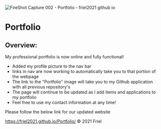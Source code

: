 ![FireShot Capture 002 - Portfolio - friel2021 github io](https://user-images.githubusercontent.com/87154134/127545901-f2d96e73-6b08-4f11-85ee-8e2373007221.png)


# Portfolio
## Overview:

My professional portfolio is now online and fully functional!
  - Added my profile picture to the nav bar
  - links in nav are now working to automatically take you to that portion of the webpage
  - The link to the "Portfolio" image will take you to my Github application with all previous repository's
  - The page will continue to be updated as I add items and applications to my portfolio
  - Feel free to use my contact information at any time!

Please follow the below link for our updated website

https://friel2021.github.io/Portfolio/
© 2021 Friel
